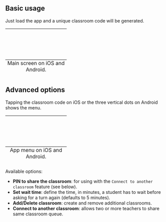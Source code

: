 ## Basic usage

Just load the app and a unique classroom code will be generated.

<table>
<caption style="caption-side: bottom">Main screen on iOS and Android.</caption>
<tbody>
<tr>
<td style="padding:3em;"><img src="/images/devices/teacher_ios_start.png" alt=""/></td>
<td style="padding:3em;"><img src="/images/devices/teacher_android_start.png" alt=""/></td>
</tr>
</tbody>
</table>

## Advanced options

Tapping the classroom code on iOS or the three vertical dots on Android shows the menu.

<table>
<caption style="caption-side: bottom">App menu on iOS and Android.</caption>
<tbody>
<tr>
<td style="padding:3em;"><img src="/images/devices/teacher_ios_menu.png" alt=""/></td>
<td style="padding:3em;"><img src="/images/devices/teacher_android_menu.png" alt=""/></td>
</tr>
</tbody>
</table>

Available options:

- __PIN to share the classroom__: for using with the `Connect to another classroom` feature (see below).
- __Set wait time__: define the time, in minutes, a student has to wait before asking for a turn again (defaults to 5 minutes).
- __Add/Delete classroom__: create and remove additional classrooms.
- __Connect to another classroom__: allows two or more teachers to share same classroom queue.
